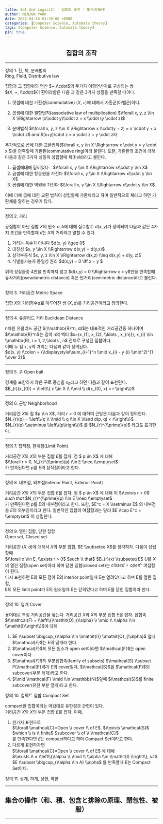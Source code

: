 ```yaml
---
title: Set And Logic(2) - 집합의 조작 - 集合の操作
author: MINJUN PARK
date: 2022-04-16 01:39:00 +0900
categories: [Computer Science, Automata theory]
tags: [Computer Science, Automata theory]
pin: true
---
```


## <center> 집합의 조작 </center> ##

---
정의 1. 환, 체, 분배법칙  
Ring, Field, Distributive law  

집합과 그 집합위의 연산 $+,\\cdot$의 두가지 이항연산자로 구성되는 쌍  
$(X, +, \\cdot)$이 환이라함은 다음 과 같은 3가지 성질을 만족할 때이다.

1. 덧셈에 대한 가환성(commutative) $(X, +)$에 대해서 가환군(아벨군)이다.
2. 곱셈에 대한 결합법칙(associative law of multiplication)  $\\forall x, y, z \\in X \\Rightarrow (x\\cdot y)\\cdot z = x \\cdot (y \\cdot z)$  
   
3. 분배법칙 $\\forall x, y, z \\in X \\Rightarrow x \\cdot(y + z) = x \\cdot y + x \\cdot z$ $and$ $(x+y)\\cdot z = x \\cdot z + y \\cdot z라

추가적으로 곱에 대한 교환법칙($\\forall x, y \\in X \\Rightarrow x \\cdot y = y \\cdot x $)을 만족할때 가환환(commutative ring)이라 불린다.
또한, 가환환의 조건에 더해 다음과 같은 3가지 성질이 성립할때 체(field)라고 불린다.

1. 곱셈에대해 닫혀있다　$\\forall x, y \\in X \\Rightarrow x\\cdot y \\in X$  
2. 곱셈에 대한 항등원을 가진다 $\\forall x, y \\in X \\Rightarrow x\\cdot y \\in X$
3. 곱셈에 대한 역원을 가진다  $\\forall x, y \\in X \\Rightarrow x\\cdot y \\in X$ 

이에 더해 곱에 대한 교환 법칙이 성립할때 가환체라고 하며 일반적으로 체라고 하면 가환체를 말하는 경우가 많다.

---

정의 2. 거리  

공집합이 아닌 집합 $X$의 원소 $a,b$에 대해 실수함수 $d(x,y)$가 정의되며 다음과 같은 4가지 조건을 만족할때 $d$는 $X$의 거리라고 말할 수 있다.

1. 거리는 음수가 아니다 $d(x, y) \\geq 0$  
2. 대칭성 $x, y \\in X \\Rightarrow d(x,y) = d(y,x)$  
3. 삼각부등식 $x, y, z \\in X \\Rightarrow d(x,z) \\leq d(x,y) + d(y, z)$  
4. 식별불가능자 동일성 원리 $d(x,y) = 0 \\iff x = y $

위의 성질들중 4번을 만족하지 않고 $d(x,y) = 0 \\Rightarrow x = y$만을 만족할때   
유사거리(pseudometric distance) 혹은 반거리(semimetric distance)라고 불린다.

---

정의 3. 거리공간 Metric Space   

집합 $X$와 거리함수$d$로 이루어진 쌍 $(X, d)$를 거리공간이라고 정의한다.

---

정의 4. 유클리드 거리 Euclidean Distance  

n차원 유클리드 공간 $(\\mathbb{R}^n, d)$는 대표적인 거리공간중 하나이며  
$\\mathbb{R}^n$는 길이 n의 벡터 $x=(x_{1], x_{2}, \\ldots , x_{n}}), x_{i} \\in \\mathbb{R}, i = 1, 2,\\ldots , n$ 전체로 구성된 집합이다.  
이때 두 점 x, y의 거리는 다음과 같이 정의된다.  
$d(x, y) \\colon = (\\displaystyle\\sum_{i=1}^n \\mid x_{i} - y {i} \\mid^2)^{1 \\over 2}$ 

---

정의 5. 구 Open ball  

경계를 포함하지 않은 구로 중심을 $x_{0}$라고 하면 다음과 같이 표현된다.  
$B_{r}(x_{0}) = \\left\\{ x \\in X \\ \\mid \\ d(x_{0}, x) < r \\right\\}$

---

정의 6. 근방 Neighborhood

거리공간 $X$와 점 $p \\in X$, 거리 $r > 0$ 에 대하여 근방은 다음과 같이 정의한다.  
$N_{r}(p) = \\left\\{q \\ \\mid \\ q \\in X \\land d(p, q) < r\\right\\}$  
$N_{r}(p) \\setminus \\left\\{p\\right\\}$ 를 $N_{r}^{\\prime}(p)$ 라고도 표기한다.

---

정의 7. 집적점, 한계점(Limit Point)  

거리공간 $X$와 $X$의 부분 집합 $E$를 잡자. 
점 $ p \\in X$ 에 대해  
$\\forall r > 0, N_{r}^{\\prime}(p) \\in E \\neq \\emptyset$  
가 만족된다면 $p$를 $E$의 집적점이라고 한다.

---

정의 8. 내부점, 외부점(Interior Point, Exterior Point)

거리공간 $X$와 $X$의 부분 집합 $E$를 잡자.
점 $ p \\in X$ 에 대해 이
$\\exists r > 0$ $such$ $that$ $N_{r}^{\\prime}(p) \\in E \\neq \\emptyset$  
가 만족된다면 $p$를 $E$의 내부점이라고 한다.
또한, $E^c = X \\setminus E$ 의 내부점을 $E$의 외부점이라고 한다.
일반적인 집합의 여접합과는 달리 $E \\cap E^c = \\emptyset$ 이 성립한다.

---

정의 9. 열린 집합, 닫힌 집합  
Open set, Closed set  

거리공간 $(X, d)$에 대해서 $X$의 부분 집합, $E \\subseteq X$를 생각하자.
다음이 성립할때  
$\\forall x \\in E, \\exists r > 0$ $such \\ that$ $B_{r}(x) \\subseteq E$
$U$를 $X$의 열린 집합(open set)이라 하며 닫힌 집합(closed set)는 $closed = open^c$ 여집합이 된다.  
다시 표현하면 E의 모든 점이 E의 interior point일때 E는 열려있다고 하며 E를 열린 집합,  
E의 모든 limit point가 E의 원소일때 E는 닫혀있다고 하며 E를 닫힌 집합이라 한다.

---

정의 10. 덮개 Cover

용어대로 특정 거리공간을 덮는다.
거리공간 $X$와 $X$의 부분 집합 $E$를 잡자.
집합족 $\\mathcal{F} = \\left\\{\\mathit{O}_{\\alpha} \\ \\mid \\ \\alpha \\in \\mathit{I}\\right\\}$에 대해  
1. $E \\subset \\bigcup_{\\alpha \\in \\mathit{I}} \\mathit{O}_{\\alpha}$ 일때, $\\mathcal{F}$는 $E$의 덮개라 한다.
2. $\\mathcal{F}$의 모든 원소가 open set이라면 $\\mathcal{F}$는 open cover이다.
3. $\\mathcal{F}$의 부분집합족(family of subsets) $\\mathcal{S} \\subset P(\\mathcal{F})$가 $E$의 cover일때, $\\mathcal{S}$을 $\\mathcal{F}$의 subcover(부분 덮개)라고 한다.
4. $\\mid \\mathcal{F} \\mid \\in \\mathbb{N}$일때 $\\mathcal{S}$를 finite subcover(유한 부분 덮개)라고 한다.

정의 10. 컴팩트 집합 Compact Set

compact한 집합이라는 어감대로 유한성과 관련이 있다.  
거리공간 $X$와 $X$의 부분 집합 $E$를 잡자. 이때,  
1. 한가지 표현으로  
$\\forall \\mathcal{C}=Open \\ cover \\ of E$, $\\exists \\mathcal{S}$ $which \\ is \\ finite$ $subcover \\ of  \\ \\mathcal{C}$   
를 만족한다면 $E$는 compact하다고 하며 Compact Set이라고 한다.
2. 다르게 표현하자면  
$\\forall \\mathcal{C}=Open \\ cover \\ of E$ 에 대해   
$\\exists A = \\left\\{\\alpha \\ \\mid \\ \\alpha \\in \\mathit{I} \\right\\}, s.t$  
$E \\subset \\bigcup_{\\alpha \\in A}  \\alpha$
를 만족할때 $E$는 Compact Set이다.

정의 11. 상계, 하계, 상한, 하한  


---
## <center> 集合の操作（和、積、包含と排除の原理、閉包性、被服） </center>
---

